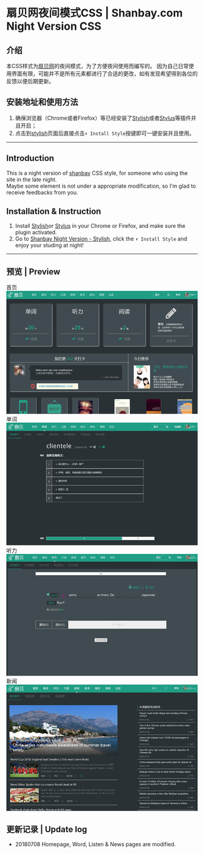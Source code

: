 # 扇贝网夜间模式CSS | Shanbay.com Night Version CSS
## 介绍  
本CSS样式为[扇贝网](https://www.shanbay.com/)的夜间模式，为了方便夜间使用而编写的。
因为自己日常使用界面有限，可能并不是所有元素都进行了合适的更改，如有发现希望得到各位的反馈以便后期更新。  

## 安装地址和使用方法 
1. 确保浏览器（Chrome或者Firefox）等已经安装了[Stylish](https://chrome.google.com/webstore/detail/stylish-custom-themes-for/fjnbnpbmkenffdnngjfgmeleoegfcffe?utm_source=chrome-ntp-icon)或者[Stylus](https://chrome.google.com/webstore/detail/stylus/clngdbkpkpeebahjckkjfobafhncgmne?utm_source=chrome-ntp-icon)等插件并且开启；
2. 点击到[stylish](https://userstyles.org/styles/149089/neets-cc)页面后直接点击`⬇ Install Style`按键即可一键安装并且使用。  

---

## Introduction  
This is a night version of [shanbay](https://www.shanbay.com/) CSS style, for someone who using the site in the late night.  
Maybe some element is not under a appropriate modification, so I'm glad to receive feedbacks from you.  
## Installation & Instruction  
1. Install [Stylish](https://chrome.google.com/webstore/detail/stylish-custom-themes-for/fjnbnpbmkenffdnngjfgmeleoegfcffe?utm_source=chrome-ntp-icon)or [Stylus](https://chrome.google.com/webstore/detail/stylus/clngdbkpkpeebahjckkjfobafhncgmne?utm_source=chrome-ntp-icon) in your Chrome or Firefox, and make sure the plugin activated.  
2. Go to [Shanbay Night Version - Stylish](https://userstyles.org/styles/162300/shanbay-night-version), click the `⬇ Install Style` and enjoy your studing at night!  

---

## 预览 | Preview
首页  
![首页](https://github.com/swsoyee/shanbay-night-css/blob/master/Home.jpg)
单词  
![单词](https://github.com/swsoyee/shanbay-night-css/blob/master/Word.jpg)
听力  
![听力](https://github.com/swsoyee/shanbay-night-css/blob/master/Listen.jpg)
新闻  
![新闻](https://github.com/swsoyee/shanbay-night-css/blob/master/News.jpg)  

## 更新记录 | Update log  
- 20180708  Homepage, Word, Listen & News pages are modified.